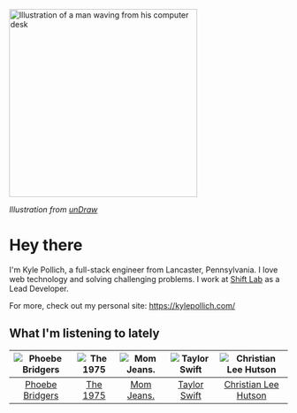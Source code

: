 <img src="https://user-images.githubusercontent.com/6766512/87306713-6f79d900-c4e6-11ea-989a-3242cbfc50c2.png" alt="Illustration of a man waving from his computer desk" height="340" />

_Illustration from [unDraw](https://undraw.co/)_

# Hey there

I'm Kyle Pollich, a full-stack engineer from Lancaster, Pennsylvania. I love web technology and solving challenging problems.
I work at [Shift Lab](https://shiftlab.co/) as a Lead Developer.

For more, check out my personal site: https://kylepollich.com/

## What I'm listening to lately

<!-- begin artists -->
  |![Phoebe Bridgers](https://i.scdn.co/image/3b6a427f0c54c0d116c433462ae1dd48474643d0)|![The 1975](https://i.scdn.co/image/1717dac024e71f64ec421a658c7a9769d41ce251)|![Mom Jeans.](https://i.scdn.co/image/660356d49dcc8db40417fc1456161a610db641a0)|![Taylor Swift](https://i.scdn.co/image/b1627ca86690d2c5b6cc2fb1039a31014e96a22b)|![Christian Lee Hutson](https://i.scdn.co/image/e803cdc6e5a109c3fbb7e0b3cd9a63a06c001e9c)|
  |:---:|:---:|:---:|:---:|:---:|
  |[Phoebe Bridgers](https://open.spotify.com/artist/1r1uxoy19fzMxunt3ONAkG)|[The 1975](https://open.spotify.com/artist/3mIj9lX2MWuHmhNCA7LSCW)|[Mom Jeans.](https://open.spotify.com/artist/6PsktPFR0UZptKdSqmlS5h)|[Taylor Swift](https://open.spotify.com/artist/06HL4z0CvFAxyc27GXpf02)|[Christian Lee Hutson](https://open.spotify.com/artist/5B7NeaqVrmXPyF05C9tnZ3)|
<!-- end artists -->
